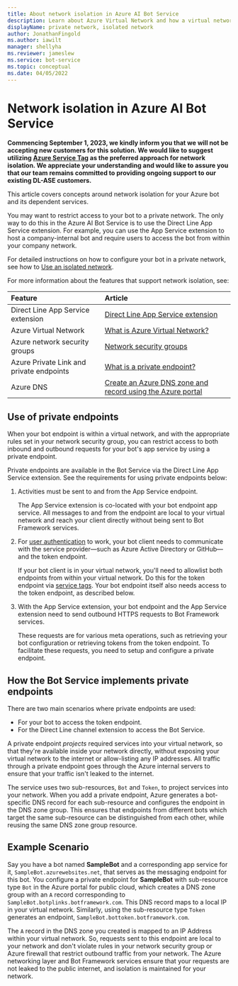 ```yaml
---
title: About network isolation in Azure AI Bot Service
description: Learn about Azure Virtual Network and how a virtual network lets you restrict user access to your bot.
displayName: private network, isolated network
author: JonathanFingold
ms.author: iawilt
manager: shellyha
ms.reviewer: jameslew
ms.service: bot-service
ms.topic: conceptual
ms.date: 04/05/2022
---
```


# Network isolation in Azure AI Bot Service

**Commencing September 1, 2023, we kindly inform you that we will not be accepting new customers for this solution. We would like to suggest utilizing [Azure Service Tag](https://learn.microsoft.com/en-us/azure/virtual-network/service-tags-overview#available-service-tags) as the preferred approach for network isolation. We appreciate your understanding and would like to assure you that our team remains committed to providing ongoing support to our existing DL-ASE customers.**

This article covers concepts around network isolation for your Azure bot and its dependent services.

You may want to restrict access to your bot to a private network.
The only way to do this in the Azure AI Bot Service is to use the Direct Line App Service extension.
For example, you can use the App Service extension to host a company-internal bot and require users to access the bot from within your company network.

For detailed instructions on how to configure your bot in a private network, see how to [Use an isolated network](./dl-network-isolation-how-to.md).

For more information about the features that support network isolation, see:

| Feature                                  | Article                                                                                        |
|:-----------------------------------------|:-----------------------------------------------------------------------------------------------|
| Direct Line App Service extension        | [Direct Line App Service extension](./bot-service-channel-directline-extension.md)             |
| Azure Virtual Network                    | [What is Azure Virtual Network?](/azure/virtual-network/virtual-networks-overview)             |
| Azure network security groups            | [Network security groups](/azure/virtual-network/network-security-groups-overview)             |
| Azure Private Link and private endpoints | [What is a private endpoint?](/azure/private-link/private-endpoint-overview)                   |
| Azure DNS                                | [Create an Azure DNS zone and record using the Azure portal](/azure/dns/dns-getstarted-portal) |

## Use of private endpoints

When your bot endpoint is within a virtual network, and with the appropriate rules set in your network security group, you can restrict access to both inbound and outbound requests for your bot's app service by using a private endpoint.

Private endpoints are available in the Bot Service via the Direct Line App Service extension. See the requirements for using private endpoints below:

1. Activities must be sent to and from the App Service endpoint.

    The App Service extension is co-located with your bot endpoint app service. All messages to and from the endpoint are local to your virtual network and reach your client directly without being sent to Bot Framework services.

1. For [user authentication](./v4sdk/bot-builder-concept-authentication.md) to work, your bot client needs to communicate with the service provider&mdash;such as Azure Active Directory or GitHub&mdash;and the token endpoint.

    If your bot client is in your virtual network, you'll need to allowlist both endpoints from within your virtual network. Do this for the token endpoint via [service tags](./bot-service-channel-directline-extension-vnet.md). Your bot endpoint itself also needs access to the token endpoint, as described below.

1. With the App Service extension, your bot endpoint and the App Service extension need to send outbound HTTPS requests to Bot Framework services.

    These requests are for various meta operations, such as retrieving your bot configuration or retrieving tokens from the token endpoint. To facilitate these requests, you need to setup and configure a private endpoint.

## How the Bot Service implements private endpoints

There are two main scenarios where private endpoints are used:

- For your bot to access the token endpoint.
- For the Direct Line channel extension to access the Bot Service.

A private endpoint _projects_ required services into your virtual network, so that they're available inside your network directly, without exposing your virtual network to the internet or allow-listing any IP addresses. All traffic through a private endpoint goes through the Azure internal servers to ensure that your traffic isn't leaked to the internet.

The service uses two sub-resources, `Bot` and `Token`, to project services into your network. When you add a private endpoint, Azure generates a bot-specific DNS record for each sub-resource and configures the endpoint in the DNS zone group. This ensures that endpoints from different bots which target the same sub-resource can be distinguished from each other, while reusing the same DNS zone group resource.

## Example Scenario

Say you have a bot named **SampleBot** and a corresponding app service for it, `SampleBot.azurewebsites.net`, that serves as the messaging endpoint for this bot.
You configure a private endpoint for **SampleBot** with sub-resource type `Bot` in the Azure portal for public cloud, which creates a DNS zone group with an `A` record corresponding to `SampleBot.botplinks.botframework.com`. This DNS record maps to a local IP in your virtual network. Similarly, using the sub-resource type `Token` generates an endpoint, `SampleBot.bottoken.botframework.com`.

The `A` record in the DNS zone you created is mapped to an IP Address within your virtual network. So, requests sent to this endpoint are local to your network and don't violate rules in your network security group or Azure firewall that restrict outbound traffic from your network. The Azure networking layer and Bot Framework services ensure that your requests are not leaked to the public internet, and isolation is maintained for your network.
